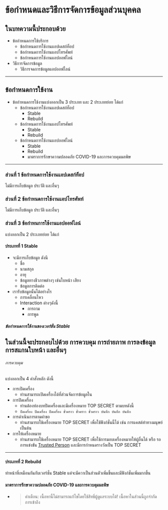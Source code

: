 # ข้อกำหนดและวิธีการจัดการข้อมูลส่วนบุคคล
## ในบทความนี้ประกอบด้วย
- ข้อกำหนดการใช้บริการ
  - ข้อกำหนดการใช้งานแอปเดสก์ท็อป
  - ข้อกำหนดการใช้งานแอปโทรศัพท์
  - ข้อกำหนดการใช้งานแอปออฟไลน์
- วิธีการจัดการข้อมูล
  - วิธีการจดการข้อมูลแอปออฟไลน์
---
## ข้อกำหนดการใช้งาน
- ข้อกำหนดการใช้งานแบ่งออกเป็น 3 ประเภท และ 2 ประเภทย่อย ได้แก่
  - ข้อกำหนดการใช้งานแอปเดสก์ท็อป
    - Stable
    - Rebuild
  - ข้อกำหนดการใช้งานแอปโทรศัพท์
    - Stable
    - Rebuild
  - ข้อกำหนดการใช้งานแอปออฟไลน์
    - Stable
    - Rebuild
    - มาตราการรักษาความปลอดภัย COVID-19 และการควบคุมมลพิษ
---
### ส่วนที่ 1 ข้อกำหนดการใช้งานแอปเดสก์ท็อป
ไม่มีการเก็บข้อมูล ประวัติ และอื่นๆ
### ส่วนที่ 2 ข้อกำหนดการใช้งานแอปโทรศัพท์
ไม่มีการเก็บข้อมูล ประวัติ และอื่นๆ
### ส่วนที่ 3 ข้อกำหนการใช้งานแอปออฟไลน์
แบ่งออกเป็น 2 ประเภทย่อย ได้แก่
#### ประเภทที่ 1 Stable
- จะมีการเก็บข้อมูล ดังนี
  - ชื่อ
  - นามสกุล
  - อายุ
  - ข้อมูลทางชีวภาพต่างๆ เช่นใบหน้า เสียง
  - ข้อมูลการติดต่อ 
- เรารับข้อมูลนั้นได้อย่างไร
  - การเคลื่อนไหว
  - Interaction ต่างๆดังนี้
    - การถาม
    - การพูด
##### ข้อกำหนดการใช้งานของเวอร์ชั่น Stable
ในส่วนนี้จะประกอบไปด้วย การควบคุม การถ่ายภาพ การลงข้อมูล การสแกนใบหน้า และอื่นๆ
---
###### การควบคุม
แบ่งออกเป็น 4 คำสั่งหลัก ดังนี้
- การเปิดเครื่อง
  - ท่านสามารถเปิดเครื่องได้ที่ส่วนจัดการข้อมูลใน
- การปิดเครื่อง
  - ท่านต้องท่องบทปิดเครื่องและมีเครื่องหมาย TOP SECRET ตามบทดังนี้
  - `ปิดเครื่อง ปิดเครื่อง ปิดเครื่อง ชั่วคราว ชั่วคราว ชั่วคราว บันทึก บันทึก บันทึก`
- การดำเนินการตามคำขอ
  - ท่านสามารถใช้เครื่องหมาย TOP SECRET เพื่อใช้ฟังก์ชั่นนี้ได้ เช่น การแคสต์ท่าทางมนุษย์ เป็นต้น
- การให้เครื่องหมาย
  - ท่านสามารถใช้เครื่องหมาย TOP SECRET เพื่อใช้การมอบเครื่องหมายให้ผู้อื่นได้ หรือ รอการแข่งขัน [Trusted Person](tp_th.html) และมีการกำหนดรางวัลเป็น TOP SECRET
---
#### ประเภทที่ 2 Rebuild
ทำหน้าที่เหมือนกันกับเวอร์ชั่น Stable แต่จะมีควาเป็นส่วนตัวเพิ่มขึ้นและมีฟังก์ชั่นเพิ่มมากขึ้น
#### มาตราการรักษาความปลอดภัย COVID-19  และการควบคุมมลพิษ
- >คำเตือน: เนื้อหานี้ไม่สามารถแก้ไขโดยใช้สิทธิ์ผู้ดูแลระบบได้!
เนื้อหาในส่วนนี้ถูกจำกัดการเข้าถึง
